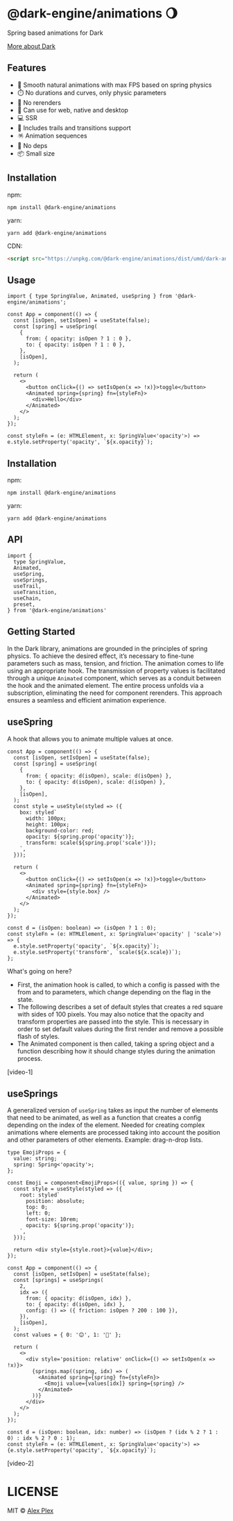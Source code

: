 # @dark-engine/animations 🌖

Spring based animations for Dark

[More about Dark](https://github.com/atellmer/dark)

## Features
- 🎉 Smooth natural animations with max FPS based on spring physics
- ⏱️ No durations and curves, only physic parameters
- 🔄 No rerenders
- 🧭 Can use for web, native and desktop
- 💻 SSR
- 🎊 Includes trails and transitions support
- 🪅 Animation sequences
- 🚫 No deps
- 📦 Small size

## Installation
npm:
```
npm install @dark-engine/animations
```

yarn:
```
yarn add @dark-engine/animations
```

CDN:
```html
<script src="https://unpkg.com/@dark-engine/animations/dist/umd/dark-animations.production.min.js"></script>
```

## Usage

```tsx
import { type SpringValue, Animated, useSpring } from '@dark-engine/animations';
```

```tsx
const App = component(() => {
  const [isOpen, setIsOpen] = useState(false);
  const [spring] = useSpring(
    {
      from: { opacity: isOpen ? 1 : 0 },
      to: { opacity: isOpen ? 1 : 0 },
    },
    [isOpen],
  );

  return (
    <>
      <button onClick={() => setIsOpen(x => !x)}>toggle</button>
      <Animated spring={spring} fn={styleFn}>
        <div>Hello</div>
      </Animated>
    </>
  );
});

const styleFn = (e: HTMLElement, x: SpringValue<'opacity'>) => e.style.setProperty('opacity', `${x.opacity}`);
```

## Installation
npm:
```
npm install @dark-engine/animations
```

yarn:
```
yarn add @dark-engine/animations
```

## API
```tsx
import {
  type SpringValue,
  Animated,
  useSpring,
  useSprings,
  useTrail,
  useTransition,
  useChain,
  preset,
} from '@dark-engine/animations'
```

## Getting Started
In the Dark library, animations are grounded in the principles of spring physics. To achieve the desired effect, it’s necessary to fine-tune parameters such as mass, tension, and friction. The animation comes to life using an appropriate hook. The transmission of property values is facilitated through a unique `Animated` component, which serves as a conduit between the hook and the animated element. The entire process unfolds via a subscription, eliminating the need for component rerenders. This approach ensures a seamless and efficient animation experience.


## useSpring

A hook that allows you to animate multiple values at once.

```tsx
const App = component(() => {
  const [isOpen, setIsOpen] = useState(false);
  const [spring] = useSpring(
    {
      from: { opacity: d(isOpen), scale: d(isOpen) },
      to: { opacity: d(isOpen), scale: d(isOpen) },
    },
    [isOpen],
  );
  const style = useStyle(styled => ({
    box: styled`
      width: 100px;
      height: 100px;
      background-color: red;
      opacity: ${spring.prop('opacity')};
      transform: scale(${spring.prop('scale')});
    `,
  }));

  return (
    <>
      <button onClick={() => setIsOpen(x => !x)}>toggle</button>
      <Animated spring={spring} fn={styleFn}>
        <div style={style.box} />
      </Animated>
    </>
  );
});

const d = (isOpen: boolean) => (isOpen ? 1 : 0);
const styleFn = (e: HTMLElement, x: SpringValue<'opacity' | 'scale'>) => {
  e.style.setProperty('opacity', `${x.opacity}`);
  e.style.setProperty('transform', `scale(${x.scale})`);
};
```

What's going on here?
- First, the animation hook is called, to which a config is passed with the from and to parameters, which change depending on the flag in the state.
- The following describes a set of default styles that creates a red square with sides of 100 pixels. You may also notice that the opacity and transform properties are passed into the style. This is necessary in order to set default values during the first render and remove a possible flash of styles.
- The Animated component is then called, taking a spring object and a function describing how it should change styles during the animation process.

[video-1]

## useSprings

A generalized version of `useSpring` takes as input the number of elements that need to be animated, as well as a function that creates a config depending on the index of the element. Needed for creating complex animations where elements are processed taking into account the position and other parameters of other elements. Example: drag-n-drop lists.

```tsx
type EmojiProps = {
  value: string;
  spring: Spring<'opacity'>;
};

const Emoji = component<EmojiProps>(({ value, spring }) => {
  const style = useStyle(styled => ({
    root: styled`
      position: absolute;
      top: 0;
      left: 0;
      font-size: 10rem;
      opacity: ${spring.prop('opacity')};
    `,
  }));

  return <div style={style.root}>{value}</div>;
});

const App = component(() => {
  const [isOpen, setIsOpen] = useState(false);
  const [springs] = useSprings(
    2,
    idx => ({
      from: { opacity: d(isOpen, idx) },
      to: { opacity: d(isOpen, idx) },
      config: () => ({ friction: isOpen ? 200 : 100 }),
    }),
    [isOpen],
  );
  const values = { 0: '😊', 1: '🤪' };

  return (
    <>
      <div style='position: relative' onClick={() => setIsOpen(x => !x)}>
        {springs.map((spring, idx) => (
          <Animated spring={spring} fn={styleFn}>
            <Emoji value={values[idx]} spring={spring} />
          </Animated>
        ))}
      </div>
    </>
  );
});

const d = (isOpen: boolean, idx: number) => (isOpen ? (idx % 2 ? 1 : 0) : idx % 2 ? 0 : 1);
const styleFn = (e: HTMLElement, x: SpringValue<'opacity'>) => {e.style.setProperty('opacity', `${x.opacity}`);
```

[video-2]



# LICENSE

MIT © [Alex Plex](https://github.com/atellmer)

